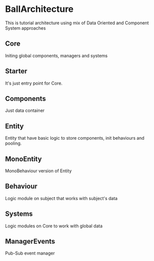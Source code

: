 # BallArchitecture
This is tutorial architecture using mix of Data Oriented and Component System approaches

## Core
Initing global components, managers and systems

## Starter
It's just entry point for Core.

## Components
Just data container

## Entity
Entity that have basic logic to store components, init behaviours and pooling. 

## MonoEntity
MonoBehaviour version of Entity

## Behaviour
Logic module on subject that works with subject's data

## Systems
Logic modules on Core to work with global data

## ManagerEvents
Pub-Sub event manager
